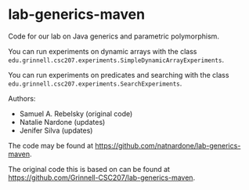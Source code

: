 lab-generics-maven
==================

Code for our lab on Java generics and parametric polymorphism.

You can run experiments on dynamic arrays with the class
`edu.grinnell.csc207.experiments.SimpleDynamicArrayExperiments`.

You can run experiments on predicates and searching with the class
`edu.grinnell.csc207.experiments.SearchExperiments`.

Authors:

* Samuel A. Rebelsky (original code)
* Natalie Nardone (updates)
* Jenifer Silva (updates)

The code may be found at <https://github.com/natnardone/lab-generics-maven>.

The original code this is based on can be found at
<https://github.com/Grinnell-CSC207/lab-generics-maven>.
